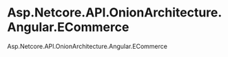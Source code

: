 # Asp.Netcore.API.OnionArchitecture.Angular.ECommerce
Asp.Netcore.API.OnionArchitecture.Angular.ECommerce
